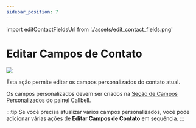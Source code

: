 ```yaml
---
sidebar_position: 7
---
```


import editContactFieldsUrl from './assets/edit_contact_fields.png'

# Editar Campos de Contato

<img src={editContactFieldsUrl} width={180} />

Esta ação permite editar os campos personalizados do contato atual.

Os campos personalizados devem ser criados na [Seção de Campos Personalizados](https://dash.callbell.eu/settings/custom_fields) do painel Callbell.

:::tip
Se você precisa atualizar vários campos personalizados, você pode adicionar várias ações de **Editar Campos de Contato** em sequência.
:::